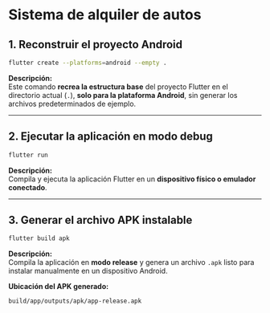 # Sistema de alquiler de autos

## 1. Reconstruir el proyecto Android

```bash
flutter create --platforms=android --empty .
```

**Descripción:**  
Este comando **recrea la estructura base** del proyecto Flutter en el directorio actual (`.`), **solo para la plataforma Android**, sin generar los archivos predeterminados de ejemplo.

---

## 2. Ejecutar la aplicación en modo debug

```bash
flutter run
```

**Descripción:**  
Compila y ejecuta la aplicación Flutter en un **dispositivo físico o emulador conectado**.

---

## 3. Generar el archivo APK instalable

```bash
flutter build apk
```

**Descripción:**  
Compila la aplicación en **modo release** y genera un archivo `.apk` listo para instalar manualmente en un dispositivo Android.

**Ubicación del APK generado:**  
```
build/app/outputs/apk/app-release.apk
```

